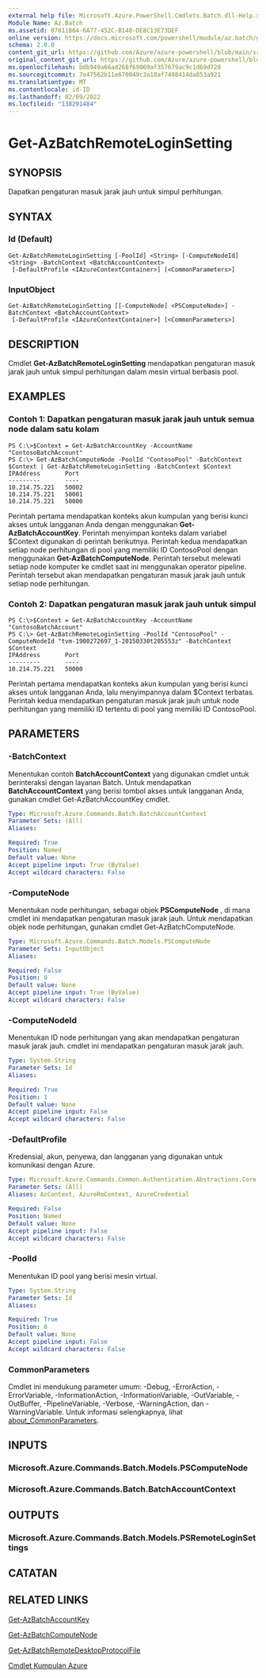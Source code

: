 ```yaml
---
external help file: Microsoft.Azure.PowerShell.Cmdlets.Batch.dll-Help.xml
Module Name: Az.Batch
ms.assetid: 07811B64-6A77-452C-B148-DE8C13E73DEF
online version: https://docs.microsoft.com/powershell/module/az.batch/get-azbatchremoteloginsetting
schema: 2.0.0
content_git_url: https://github.com/Azure/azure-powershell/blob/main/src/Batch/Batch/help/Get-AzBatchRemoteLoginSetting.md
original_content_git_url: https://github.com/Azure/azure-powershell/blob/main/src/Batch/Batch/help/Get-AzBatchRemoteLoginSetting.md
ms.openlocfilehash: bdb949a66ad268f69069af357679ac9c1d69d728
ms.sourcegitcommit: 7e47562b11e670049c3a18af7498414da853a921
ms.translationtype: MT
ms.contentlocale: id-ID
ms.lasthandoff: 02/09/2022
ms.locfileid: "138291484"
---
```

# Get-AzBatchRemoteLoginSetting

## SYNOPSIS
Dapatkan pengaturan masuk jarak jauh untuk simpul perhitungan.

## SYNTAX

### Id (Default)
```
Get-AzBatchRemoteLoginSetting [-PoolId] <String> [-ComputeNodeId] <String> -BatchContext <BatchAccountContext>
 [-DefaultProfile <IAzureContextContainer>] [<CommonParameters>]
```

### InputObject
```
Get-AzBatchRemoteLoginSetting [[-ComputeNode] <PSComputeNode>] -BatchContext <BatchAccountContext>
 [-DefaultProfile <IAzureContextContainer>] [<CommonParameters>]
```

## DESCRIPTION
Cmdlet **Get-AzBatchRemoteLoginSetting** mendapatkan pengaturan masuk jarak jauh untuk simpul perhitungan dalam mesin virtual berbasis pool.

## EXAMPLES

### Contoh 1: Dapatkan pengaturan masuk jarak jauh untuk semua node dalam satu kolam
```
PS C:\>$Context = Get-AzBatchAccountKey -AccountName "ContosoBatchAccount"
PS C:\> Get-AzBatchComputeNode -PoolId "ContosoPool" -BatchContext $Context | Get-AzBatchRemoteLoginSetting -BatchContext $Context
IPAddress       Port
---------       ----
10.214.75.221   50002
10.214.75.221   50001
10.214.75.221   50000
```

Perintah pertama mendapatkan konteks akun kumpulan yang berisi kunci akses untuk langganan Anda dengan menggunakan **Get-AzBatchAccountKey**.
Perintah menyimpan konteks dalam variabel $Context digunakan di perintah berikutnya.
Perintah kedua mendapatkan setiap node perhitungan di pool yang memiliki ID ContosoPool dengan menggunakan **Get-AzBatchComputeNode**.
Perintah tersebut melewati setiap node komputer ke cmdlet saat ini menggunakan operator pipeline.
Perintah tersebut akan mendapatkan pengaturan masuk jarak jauh untuk setiap node perhitungan.

### Contoh 2: Dapatkan pengaturan masuk jarak jauh untuk simpul
```
PS C:\>$Context = Get-AzBatchAccountKey -AccountName "ContosoBatchAccount"
PS C:\> Get-AzBatchRemoteLoginSetting -PoolId "ContosoPool" -ComputeNodeId "tvm-1900272697_1-20150330t205553z" -BatchContext $Context
IPAddress       Port
---------       ----
10.214.75.221   50000
```

Perintah pertama mendapatkan konteks akun kumpulan yang berisi kunci akses untuk langganan Anda, lalu menyimpannya dalam $Context terbatas.
Perintah kedua mendapatkan pengaturan masuk jarak jauh untuk node perhitungan yang memiliki ID tertentu di pool yang memiliki ID ContosoPool.

## PARAMETERS

### -BatchContext
Menentukan contoh **BatchAccountContext** yang digunakan cmdlet untuk berinteraksi dengan layanan Batch.
Untuk mendapatkan **BatchAccountContext** yang berisi tombol akses untuk langganan Anda, gunakan cmdlet Get-AzBatchAccountKey cmdlet.

```yaml
Type: Microsoft.Azure.Commands.Batch.BatchAccountContext
Parameter Sets: (All)
Aliases:

Required: True
Position: Named
Default value: None
Accept pipeline input: True (ByValue)
Accept wildcard characters: False
```

### -ComputeNode
Menentukan node perhitungan, sebagai objek **PSComputeNode** , di mana cmdlet ini mendapatkan pengaturan masuk jarak jauh.
Untuk mendapatkan objek node perhitungan, gunakan cmdlet Get-AzBatchComputeNode.

```yaml
Type: Microsoft.Azure.Commands.Batch.Models.PSComputeNode
Parameter Sets: InputObject
Aliases:

Required: False
Position: 0
Default value: None
Accept pipeline input: True (ByValue)
Accept wildcard characters: False
```

### -ComputeNodeId
Menentukan ID node perhitungan yang akan mendapatkan pengaturan masuk jarak jauh.
cmdlet ini mendapatkan pengaturan masuk jarak jauh.

```yaml
Type: System.String
Parameter Sets: Id
Aliases:

Required: True
Position: 1
Default value: None
Accept pipeline input: False
Accept wildcard characters: False
```

### -DefaultProfile
Kredensial, akun, penyewa, dan langganan yang digunakan untuk komunikasi dengan Azure.

```yaml
Type: Microsoft.Azure.Commands.Common.Authentication.Abstractions.Core.IAzureContextContainer
Parameter Sets: (All)
Aliases: AzContext, AzureRmContext, AzureCredential

Required: False
Position: Named
Default value: None
Accept pipeline input: False
Accept wildcard characters: False
```

### -PoolId
Menentukan ID pool yang berisi mesin virtual.

```yaml
Type: System.String
Parameter Sets: Id
Aliases:

Required: True
Position: 0
Default value: None
Accept pipeline input: False
Accept wildcard characters: False
```

### CommonParameters
Cmdlet ini mendukung parameter umum: -Debug, -ErrorAction, -ErrorVariable, -InformationAction, -InformationVariable, -OutVariable, -OutBuffer, -PipelineVariable, -Verbose, -WarningAction, dan -WarningVariable. Untuk informasi selengkapnya, lihat [about_CommonParameters](http://go.microsoft.com/fwlink/?LinkID=113216).

## INPUTS

### Microsoft.Azure.Commands.Batch.Models.PSComputeNode

### Microsoft.Azure.Commands.Batch.BatchAccountContext

## OUTPUTS

### Microsoft.Azure.Commands.Batch.Models.PSRemoteLoginSettings

## CATATAN

## RELATED LINKS

[Get-AzBatchAccountKey](./Get-AzBatchAccountKey.md)

[Get-AzBatchComputeNode](./Get-AzBatchComputeNode.md)

[Get-AzBatchRemoteDesktopProtocolFile](./Get-AzBatchRemoteDesktopProtocolFile.md)

[Cmdlet Kumpulan Azure](/powershell/module/Az.Batch/)
